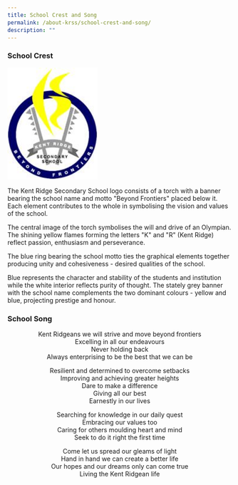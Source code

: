 ```yaml
---
title: School Crest and Song
permalink: /about-krss/school-crest-and-song/
description: ""
---
```

### School Crest

<style>  
img {  
  display: block;  
  margin-left: auto;  
  margin-right: auto;  
}  
</style>  
<body><img src="/images/school-logo.jpg" alt="KRSS" style="width:40%;">  
  
</body>

The Kent Ridge Secondary School logo consists of a torch with a banner bearing the school name and motto "Beyond Frontiers" placed below it. Each element contributes to the whole in symbolising the vision and values of the school.

The central image of the torch symbolises the will and drive of an Olympian. The shining yellow flames forming the letters "K" and "R" (Kent Ridge) reflect passion, enthusiasm and perseverance.

The blue ring bearing the school motto ties the graphical elements together producing unity and cohesiveness - desired qualities of the school.

Blue represents the character and stability of the students and institution while the white interior reflects purity of thought. The stately grey banner with the school name complements the two dominant colours - yellow and blue, projecting prestige and honour.


### School Song

<p style="text-align:center;">Kent Ridgeans we will strive and move beyond frontiers <br>  
Excelling in all our endeavours  <br>  
Never holding back  <br>  
Always enterprising to be the best that we can be </p>

<p style="text-align:center;">Resilient and determined to overcome setbacks <br> 
Improving and achieving greater heights <br>  
Dare to make a difference  <br> 
Giving all our best  <br> 
Earnestly in our lives </p>

<p style="text-align:center;">Searching for knowledge in our daily quest  <br>
Embracing our values too <br>
Caring for others moulding heart and mind <br>  
Seek to do it right the first time </p>

<p style="text-align:center;"> Come let us spread our gleams of light  <br>
Hand in hand we can create a better life  <br>
Our hopes and our dreams only can come true  <br>
Living the Kent Ridgean life </p>